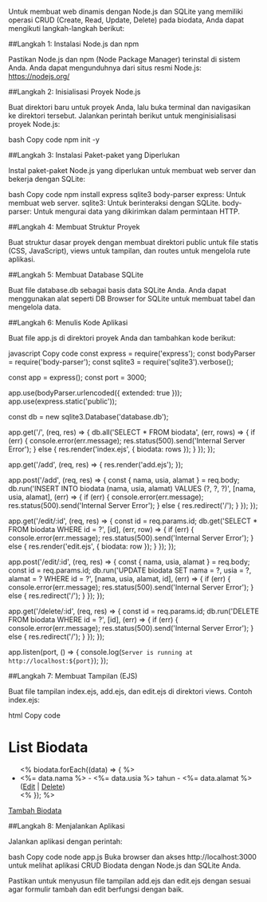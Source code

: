 Untuk membuat web dinamis dengan Node.js dan SQLite yang memiliki operasi CRUD (Create, Read, Update, Delete) pada biodata, Anda dapat mengikuti langkah-langkah berikut:

##Langkah 1: Instalasi Node.js dan npm

Pastikan Node.js dan npm (Node Package Manager) terinstal di sistem Anda. Anda dapat mengunduhnya dari situs resmi Node.js: https://nodejs.org/

##Langkah 2: Inisialisasi Proyek Node.js

Buat direktori baru untuk proyek Anda, lalu buka terminal dan navigasikan ke direktori tersebut. Jalankan perintah berikut untuk menginisialisasi proyek Node.js:

bash
Copy code
npm init -y

##Langkah 3: Instalasi Paket-paket yang Diperlukan

Instal paket-paket Node.js yang diperlukan untuk membuat web server dan bekerja dengan SQLite:

bash
Copy code
npm install express sqlite3 body-parser
express: Untuk membuat web server.
sqlite3: Untuk berinteraksi dengan SQLite.
body-parser: Untuk mengurai data yang dikirimkan dalam permintaan HTTP.

##Langkah 4: Membuat Struktur Proyek

Buat struktur dasar proyek dengan membuat direktori public untuk file statis (CSS, JavaScript), views untuk tampilan, dan routes untuk mengelola rute aplikasi.

##Langkah 5: Membuat Database SQLite

Buat file database.db sebagai basis data SQLite Anda. Anda dapat menggunakan alat seperti DB Browser for SQLite untuk membuat tabel dan mengelola data.

##Langkah 6: Menulis Kode Aplikasi

Buat file app.js di direktori proyek Anda dan tambahkan kode berikut:

javascript
Copy code
const express = require('express');
const bodyParser = require('body-parser');
const sqlite3 = require('sqlite3').verbose();

const app = express();
const port = 3000;

app.use(bodyParser.urlencoded({ extended: true }));
app.use(express.static('public'));

const db = new sqlite3.Database('database.db');

app.get('/', (req, res) => {
  db.all('SELECT * FROM biodata', (err, rows) => {
    if (err) {
      console.error(err.message);
      res.status(500).send('Internal Server Error');
    } else {
      res.render('index.ejs', { biodata: rows });
    }
  });
});

app.get('/add', (req, res) => {
  res.render('add.ejs');
});

app.post('/add', (req, res) => {
  const { nama, usia, alamat } = req.body;
  db.run('INSERT INTO biodata (nama, usia, alamat) VALUES (?, ?, ?)', [nama, usia, alamat], (err) => {
    if (err) {
      console.error(err.message);
      res.status(500).send('Internal Server Error');
    } else {
      res.redirect('/');
    }
  });
});

app.get('/edit/:id', (req, res) => {
  const id = req.params.id;
  db.get('SELECT * FROM biodata WHERE id = ?', [id], (err, row) => {
    if (err) {
      console.error(err.message);
      res.status(500).send('Internal Server Error');
    } else {
      res.render('edit.ejs', { biodata: row });
    }
  });
});

app.post('/edit/:id', (req, res) => {
  const { nama, usia, alamat } = req.body;
  const id = req.params.id;
  db.run('UPDATE biodata SET nama = ?, usia = ?, alamat = ? WHERE id = ?', [nama, usia, alamat, id], (err) => {
    if (err) {
      console.error(err.message);
      res.status(500).send('Internal Server Error');
    } else {
      res.redirect('/');
    }
  });
});

app.get('/delete/:id', (req, res) => {
  const id = req.params.id;
  db.run('DELETE FROM biodata WHERE id = ?', [id], (err) => {
    if (err) {
      console.error(err.message);
      res.status(500).send('Internal Server Error');
    } else {
      res.redirect('/');
    }
  });
});

app.listen(port, () => {
  console.log(`Server is running at http://localhost:${port}`);
});

##Langkah 7: Membuat Tampilan (EJS)

Buat file tampilan index.ejs, add.ejs, dan edit.ejs di direktori views. Contoh index.ejs:

html
Copy code
<!DOCTYPE html>
<html lang="en">
<head>
  <meta charset="UTF-8">
  <meta name="viewport" content="width=device-width, initial-scale=1.0">
  <title>CRUD Biodata</title>
</head>
<body>
  <h1>List Biodata</h1>
  <ul>
    <% biodata.forEach((data) => { %>
      <li><%= data.nama %> - <%= data.usia %> tahun - <%= data.alamat %> (<a href="/edit/<%= data.id %>">Edit</a> | <a href="/delete/<%= data.id %>">Delete</a>)</li>
    <% }); %>
  </ul>
  <a href="/add">Tambah Biodata</a>
</body>
</html>

##Langkah 8: Menjalankan Aplikasi

Jalankan aplikasi dengan perintah:

bash
Copy code
node app.js
Buka browser dan akses http://localhost:3000 untuk melihat aplikasi CRUD Biodata dengan Node.js dan SQLite Anda.

Pastikan untuk menyusun file tampilan add.ejs dan edit.ejs dengan sesuai agar formulir tambah dan edit berfungsi dengan baik.






